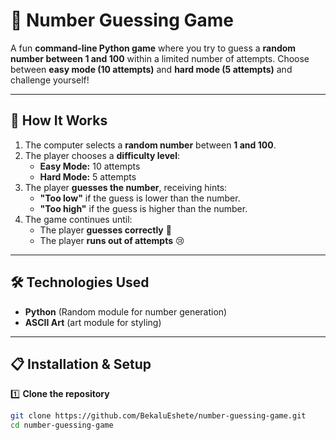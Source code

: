 # 🎯 **Number Guessing Game**  

A fun **command-line Python game** where you try to guess a **random number between 1 and 100** within a limited number of attempts. Choose between **easy mode (10 attempts)** and **hard mode (5 attempts)** and challenge yourself!  

---

## 🚀 **How It Works**
1. The computer selects a **random number** between **1 and 100**.  
2. The player chooses a **difficulty level**:  
   - **Easy Mode:** 10 attempts  
   - **Hard Mode:** 5 attempts  
3. The player **guesses the number**, receiving hints:  
   - **"Too low"** if the guess is lower than the number.  
   - **"Too high"** if the guess is higher than the number.  
4. The game continues until:  
   - The player **guesses correctly** 🎉  
   - The player **runs out of attempts** 😢  

---

## 🛠️ **Technologies Used**
- **Python** (Random module for number generation)  
- **ASCII Art** (art module for styling)  

---

## 📋 **Installation & Setup**
1️⃣ **Clone the repository**  
```sh
git clone https://github.com/BekaluEshete/number-guessing-game.git
cd number-guessing-game
